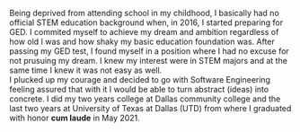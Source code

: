 Being deprived from attending school in my childhood, I basically had no official STEM education background when, in 2016, I started preparing for GED.
I commited myself to achieve my dream and ambition regardless of how old I was and how shaky my basic education foundation was. 
After passing my GED test, I found myself in a position where I had no excuse for not prusuing my dream. I knew my interest were in STEM majors
and at the same time I knew it was not easy as well.<br>
I plucked up my courage and decided to go with Software Engineering feeling assured that with it I would be able to turn abstract (ideas) into concrete.
I did my two years college at Dallas community college and the last two years at University of Texas at Dallas (UTD) from where I graduated with honor
**cum laude** in May 2021.
